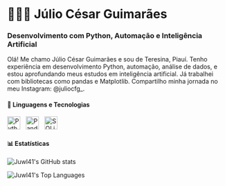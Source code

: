 <h1>👨🏻‍💻 Júlio César Guimarães</h1>

<h3>Desenvolvimento com Python, Automação e Inteligência Artificial</h3>

Olá! Me chamo Júlio César Guimarães e sou de Teresina, Piauí. Tenho experiência em desenvolvimento Python, automação, análise de dados, e estou aprofundando meus estudos em inteligência artificial. Já trabalhei com bibliotecas como pandas e Matplotlib.
Compartilho minha jornada no meu Instagram: @juliocfg_.

<h4>🤖 Linguagens e Tecnologias</h4>

<img
align="left"
alt="Python"
title="Python"
width="30px"
style="padding-right: 10px;"
src="https://cdn.jsdelivr.net/gh/devicons/devicon@latest/icons/python/python-original.svg"
/>
<img
align="left"
alt="Pandas"
title="Pandas"
width="30px"
style="padding-right: 10px;"
src="https://cdn.jsdelivr.net/gh/devicons/devicon@latest/icons/pandas/pandas-original.svg"
/>
<img
align="left"
alt="SQLite"
title="SQLite"
width="30px"
style="padding-right: 10px;"
src="https://cdn.jsdelivr.net/gh/devicons/devicon@latest/icons/sqlite/sqlite-original.svg"
/>
<br/>
<br/>

<h4>📊 Estatísticas</h4>

![Juwl41's GitHub stats](https://github-readme-stats.vercel.app/api?username=Juwl41&show_icons=true&theme=transparent)

![Juwl41's Top Languages](https://github-readme-stats.vercel.app/api/top-langs/?username=Juwl41&show_icons=true&theme=transparent)


